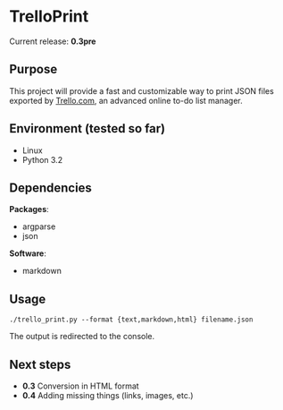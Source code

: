 ﻿# TrelloPrint

Current release: **0.3pre**

## Purpose

This project will provide a fast and customizable way to print JSON files exported by [Trello.com](http://www.trello.com),
an advanced online to-do list manager.


## Environment (tested so far)

- Linux
- Python 3.2


## Dependencies

**Packages**:

- argparse
- json

**Software**:

- markdown


## Usage

    ./trello_print.py --format {text,markdown,html} filename.json

The output is redirected to the console.


## Next steps

- **0.3** Conversion in HTML format
- **0.4** Adding missing things (links, images, etc.)
